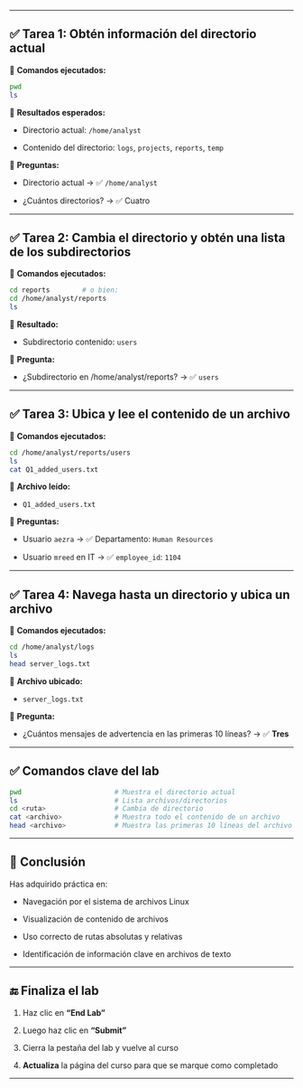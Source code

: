 

---

## ✅ Tarea 1: Obtén información del directorio actual

🔹 **Comandos ejecutados:**

```bash
pwd
ls
```

🔹 **Resultados esperados:**

- Directorio actual: `/home/analyst`
    
- Contenido del directorio: `logs`, `projects`, `reports`, `temp`
    

🔹 **Preguntas:**

- Directorio actual → ✅ `/home/analyst`
    
- ¿Cuántos directorios? → ✅ Cuatro
    

---

## ✅ Tarea 2: Cambia el directorio y obtén una lista de los subdirectorios

🔹 **Comandos ejecutados:**

```bash
cd reports        # o bien:
cd /home/analyst/reports
ls
```

🔹 **Resultado:**

- Subdirectorio contenido: `users`
    

🔹 **Pregunta:**

- ¿Subdirectorio en /home/analyst/reports? → ✅ `users`
    

---

## ✅ Tarea 3: Ubica y lee el contenido de un archivo

🔹 **Comandos ejecutados:**

```bash
cd /home/analyst/reports/users
ls
cat Q1_added_users.txt
```

🔹 **Archivo leído:**

- `Q1_added_users.txt`
    

🔹 **Preguntas:**

- Usuario `aezra` → ✅ Departamento: `Human Resources`
    
- Usuario `mreed` en IT → ✅ `employee_id`: `1104`
    

---

## ✅ Tarea 4: Navega hasta un directorio y ubica un archivo

🔹 **Comandos ejecutados:**

```bash
cd /home/analyst/logs
ls
head server_logs.txt
```

🔹 **Archivo ubicado:**

- `server_logs.txt`
    

🔹 **Pregunta:**

- ¿Cuántos mensajes de advertencia en las primeras 10 líneas? → ✅ **Tres**
    

---

## ✅ Comandos clave del lab

```bash
pwd                       # Muestra el directorio actual
ls                        # Lista archivos/directorios
cd <ruta>                 # Cambia de directorio
cat <archivo>             # Muestra todo el contenido de un archivo
head <archivo>            # Muestra las primeras 10 líneas del archivo
```

---

## 🏁 Conclusión

Has adquirido práctica en:

- Navegación por el sistema de archivos Linux
    
- Visualización de contenido de archivos
    
- Uso correcto de rutas absolutas y relativas
    
- Identificación de información clave en archivos de texto
    

---

## 🔚 Finaliza el lab

1. Haz clic en **“End Lab”**
    
2. Luego haz clic en **“Submit”**
    
3. Cierra la pestaña del lab y vuelve al curso
    
4. **Actualiza** la página del curso para que se marque como completado
    

---


